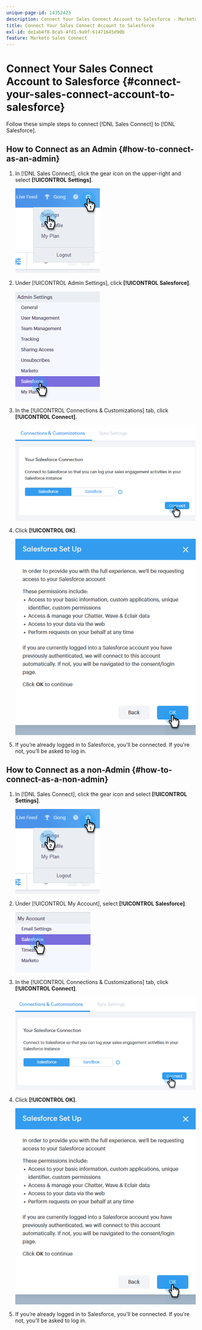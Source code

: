 ```yaml
---
unique-page-id: 14352423
description: Connect Your Sales Connect Account to Salesforce - Marketo Docs - Product Documentation
title: Connect Your Sales Connect Account to Salesforce
exl-id: de1ab4f8-8ca5-4fd1-9a9f-61471645d90b
feature: Marketo Sales Connect
---
```

# Connect Your Sales Connect Account to Salesforce {#connect-your-sales-connect-account-to-salesforce}

Follow these simple steps to connect [!DNL Sales Connect] to [!DNL Salesforce].

## How to Connect as an Admin {#how-to-connect-as-an-admin}

1. In [!DNL Sales Connect], click the gear icon on the upper-right and select **[!UICONTROL Settings]**.

   ![](assets/one.png)

1. Under [!UICONTROL  Admin Settings], click **[!UICONTROL Salesforce]**.

   ![](assets/six.png)

1. In the [!UICONTROL Connections & Customizations] tab, click **[!UICONTROL Connect]**.

   ![](assets/seven.png)

1. Click **[!UICONTROL OK]**.

   ![](assets/four.png)

1. If you’re already logged in to Salesforce, you'll be connected. If you're not, you’ll be asked to log in.

## How to Connect as a non-Admin {#how-to-connect-as-a-non-admin}

1. In [!DNL Sales Connect], click the gear icon and select **[!UICONTROL Settings]**.

   ![](assets/one.png)

1. Under [!UICONTROL My Account], select **[!UICONTROL Salesforce]**.

   ![](assets/two.png)

1. In the [!UICONTROL Connections & Customizations] tab, click **[!UICONTROL Connect]**.

   ![](assets/three.png)

1. Click **[!UICONTROL OK]**.

   ![](assets/four.png)

1. If you’re already logged in to Salesforce, you'll be connected. If you're not, you’ll be asked to log in.
